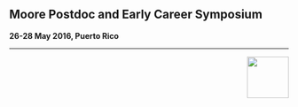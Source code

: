 ## Moore Postdoc and Early Career Symposium

**26-28 May 2016, Puerto Rico**





---
<a href="http://www.moore.org"><img src="https://github.com/DDD-Moore/2015-symposium/raw/master/moore-logo-color.png" align="right" height="75"></a>
